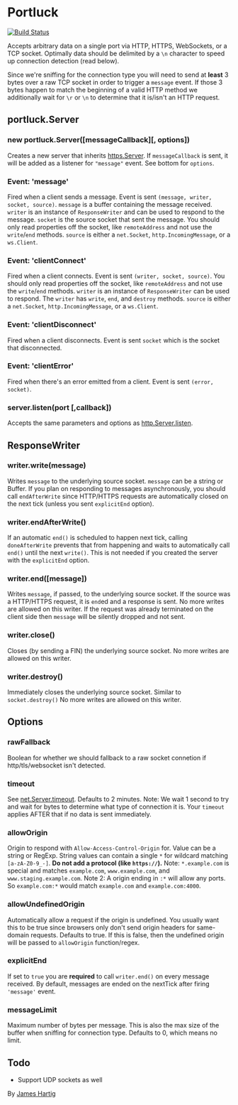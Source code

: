 # Portluck #

[![Build Status](https://travis-ci.org/fastest963/portluck.svg?branch=master)](https://travis-ci.org/fastest963/portluck)

Accepts arbitrary data on a single port via HTTP, HTTPS, WebSockets, or a TCP socket. Optimally data
should be delimited by a `\n` character to speed up connection detection (read below).

Since we're sniffing for the connection type you will need to send at **least** 3 bytes over a raw TCP
socket in order to trigger a `message` event. If those 3 bytes happen to match the beginning of a valid HTTP
method we additionally wait for `\r` or `\n` to determine that it is/isn't an HTTP request.

## portluck.Server ##

### new portluck.Server([messageCallback][, options]) ###
Creates a new server that inherits [https.Server](https://nodejs.org/api/https.html#https_class_https_server).
If `messageCallback` is sent, it will be added as a listener for `"message"` event. See bottom for `options`.

### Event: 'message' ###
Fired when a client sends a message. Event is sent `(message, writer, socket, source)`. `message` is a buffer containing
the message received. `writer` is an instance of `ResponseWriter` and can be used to respond to the message.
`socket` is the source socket that sent the message. You should only read properties off the socket, like
`remoteAddress` and not use the `write`/`end` methods. `source` is either a `net.Socket`, `http.IncomingMessage`,
or a `ws.Client`.

### Event: 'clientConnect' ###
Fired when a client connects. Event is sent `(writer, socket, source)`. You should only read properties off the socket,
like `remoteAddress` and not use the `write`/`end` methods. `writer` is an instance of `ResponseWriter` can be
used to respond. The `writer` has `write`, `end`, and `destroy` methods. `source` is either a `net.Socket`,
`http.IncomingMessage`, or a `ws.Client`.

### Event: 'clientDisconnect' ###
Fired when a client disconnects. Event is sent `socket` which is the socket that disconnected.

### Event: 'clientError' ###
Fired when there's an error emitted from a client. Event is sent `(error, socket)`.

### server.listen(port [,callback]) ###
Accepts the same parameters and options as [http.Server.listen](http://nodejs.org/api/http.html#http_server_listen_port_hostname_backlog_callback).


## ResponseWriter ##

### writer.write(message) ###
Writes `message` to the underlying source socket. `message` can be a string or Buffer. If you plan on
responding to messages asynchronously, you should call `endAfterWrite` since HTTP/HTTPS requests are
automatically closed on the next tick (unless you sent `explicitEnd` option).

### writer.endAfterWrite() ###
If an automatic `end()` is scheduled to happen next tick, calling `doneAfterWrite` prevents that from
happening and waits to automatically call `end()` until the next `write()`. This is not needed if you created
the server with the `explicitEnd` option.

### writer.end([message]) ###
Writes `message`, if passed, to the underlying source socket. If the source was a HTTP/HTTPS request, it is
`end`ed and a response is sent. No more writes are allowed on this writer. If the request was already terminated
on the client side then `message` will be silently dropped and not sent.

### writer.close() ###
Closes (by sending a FIN) the underlying source socket. No more writes are allowed on this writer.

### writer.destroy() ###
Immediately closes the underlying source socket. Similar to `socket.destroy()` No more writes are allowed
on this writer.


## Options ##

### rawFallback ###
Boolean for whether we should fallback to a raw socket connetion if http/tls/websocket isn't detected.

### timeout ###
See [net.Server.timeout](https://nodejs.org/api/http.html#http_server_timeout). Defaults to 2 minutes.
Note: We wait 1 second to try and wait for bytes to determine what type of connection it is. Your `timeout`
applies AFTER that if no data is sent immediately.

### allowOrigin ###
Origin to respond with `Allow-Access-Control-Origin` for. Value can be a string or RegExp. String values can
contain a single `*` for wildcard matching `[a-zA-Z0-9_-]`. **Do not add a protocol (like `https://`).**
Note: `*.example.com` is special and matches `example.com`, `www.example.com`, and `www.staging.example.com`.
Note 2: A origin ending in `:*` will allow any ports. So `example.com:*` would match `example.com` and
`example.com:4000`.

### allowUndefinedOrigin ###
Automatically allow a request if the origin is undefined. You usually want this to be true since browsers only
don't send origin headers for same-domain requests. Defaults to true. If this is false, then the undefined
origin will be passed to `allowOrigin` function/regex.

### explicitEnd ###
If set to `true` you are **required** to call `writer.end()` on every message received. By default, messages are
ended on the nextTick after firing `'message'` event.

### messageLimit ###
Maximum number of bytes per message. This is also the max size of the buffer when sniffing for connection type.
Defaults to 0, which means no limit.

## Todo ##

* Support UDP sockets as well

By [James Hartig](https://github.com/fastest963/)
